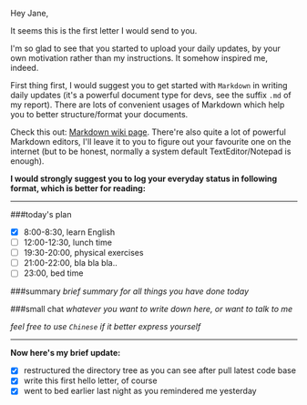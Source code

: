 Hey Jane,

It seems this is the first letter I would send to you.

I'm so glad to see that you started to upload your daily updates, by your own motivation rather than my instructions. It somehow inspired me, indeed.

First thing first, I would suggest you to get started with `Markdown` in writing daily updates (it's a powerful document type for devs, see the suffix `.md` of my report). There are lots of convenient usages of Markdown which help you to better structure/format your documents. 

Check this out: [Markdown wiki page](https://en.wikipedia.org/wiki/Markdown). There're also quite a lot of powerful Markdown editors, I'll leave it to you to figure out your favourite one on the internet (but to be honest, normally a system default TextEditor/Notepad is enough).	



**I would strongly suggest you to log your everyday status in following format, which is better for reading:**

---

###today's plan
- [x] 8:00-8:30, learn English
- [ ] 12:00-12:30, lunch time
- [ ] 19:30-20:00, physical exercises
- [ ] 21:00-22:00, bla bla bla..
- [ ] 23:00, bed time

###summary
_brief summary for all things you have done today_

###small chat
_whatever you want to write down here, or want to talk to me_

_feel free to use `Chinese` if it better express yourself_

---


**Now here's my brief update:**

- [x] restructured the directory tree as you can see after pull latest code base
- [x] write this first hello letter, of course
- [x] went to bed earlier last night as you remindered me yesterday
